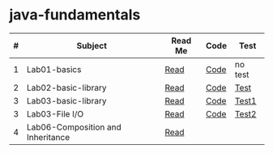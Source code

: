 # java-fundamentals

|#|Subject|Read Me|Code|Test|  
|---|---|---|---|---|
|1|Lab01-basics|[Read](./basics)|[Code](./basics/Main.java)|no test|
|2|Lab02-basic-library|[Read](basiclibrary/readme.md)|[Code](./basiclibrary/app/src/main/java/basiclibrary/App.java)|[Test](basiclibrary/app/bin/test/basiclibrary/AppTest.class)|
|3|Lab03-basic-library|[Read](basiclibrary/readme.md)|[Code](./basiclibrary/app/src/main/java/basiclibrary/App.java)|[Test1](basiclibrary/app/src/test/java/basiclibrary/AppTest.java)|
|3|Lab03-File I/O|[Read](linter/ReadMe.md)|[Code](linter/app/src/main/java/linter/App.java)|[Test2](linter/app/src/test/java/linter/AppTest.java)|
|4|Lab06-Composition and Inheritance|[Read](./inheritance)|
